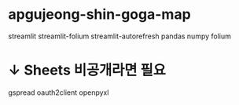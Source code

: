 # apgujeong-shin-goga-map
streamlit
streamlit-folium
streamlit-autorefresh
pandas
numpy
folium
# ↓ Sheets 비공개라면 필요
gspread
oauth2client
openpyxl
